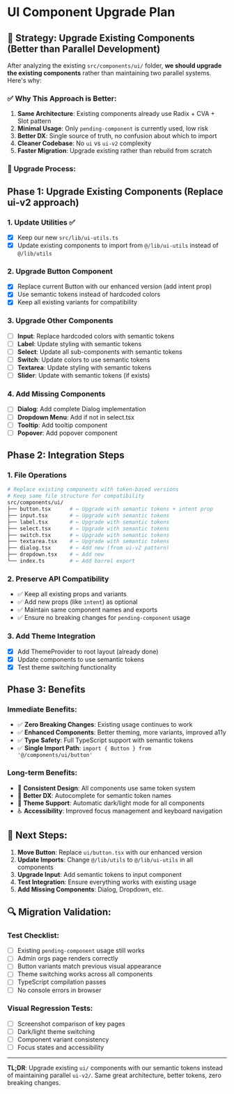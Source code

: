 # UI Component Upgrade Plan

## 🎯 Strategy: Upgrade Existing Components (Better than Parallel Development)

After analyzing the existing `src/components/ui/` folder, **we should upgrade the existing components** rather than maintaining two parallel systems. Here's why:

### ✅ **Why This Approach is Better:**

1. **Same Architecture**: Existing components already use Radix + CVA + Slot pattern
2. **Minimal Usage**: Only `pending-component` is currently used, low risk
3. **Better DX**: Single source of truth, no confusion about which to import
4. **Cleaner Codebase**: No `ui` vs `ui-v2` complexity
5. **Faster Migration**: Upgrade existing rather than rebuild from scratch

### 🔄 **Upgrade Process:**

## Phase 1: Upgrade Existing Components (Replace ui-v2 approach)

### 1. **Update Utilities** ✅
- [x] Keep our new `src/lib/ui-utils.ts` 
- [x] Update existing components to import from `@/lib/ui-utils` instead of `@/lib/utils`

### 2. **Upgrade Button Component** 
- [x] Replace current Button with our enhanced version (add intent prop)
- [x] Use semantic tokens instead of hardcoded colors
- [x] Keep all existing variants for compatibility

### 3. **Upgrade Other Components**
- [ ] **Input**: Replace hardcoded colors with semantic tokens
- [ ] **Label**: Update styling with semantic tokens  
- [ ] **Select**: Update all sub-components with semantic tokens
- [ ] **Switch**: Update colors to use semantic tokens
- [ ] **Textarea**: Update styling with semantic tokens
- [ ] **Slider**: Update with semantic tokens (if exists)

### 4. **Add Missing Components**
- [ ] **Dialog**: Add complete Dialog implementation
- [ ] **Dropdown Menu**: Add if not in select.tsx
- [ ] **Tooltip**: Add tooltip component
- [ ] **Popover**: Add popover component

## Phase 2: Integration Steps

### 1. **File Operations**
```bash
# Replace existing components with token-based versions
# Keep same file structure for compatibility
src/components/ui/
├── button.tsx      # ← Upgrade with semantic tokens + intent prop
├── input.tsx       # ← Upgrade with semantic tokens
├── label.tsx       # ← Upgrade with semantic tokens
├── select.tsx      # ← Upgrade with semantic tokens
├── switch.tsx      # ← Upgrade with semantic tokens
├── textarea.tsx    # ← Upgrade with semantic tokens
├── dialog.tsx      # ← Add new (from ui-v2 pattern)
├── dropdown.tsx    # ← Add new 
└── index.ts        # ← Add barrel export
```

### 2. **Preserve API Compatibility**
- ✅ Keep all existing props and variants
- ✅ Add new props (like `intent`) as optional
- ✅ Maintain same component names and exports
- ✅ Ensure no breaking changes for `pending-component` usage

### 3. **Add Theme Integration**
- [x] Add ThemeProvider to root layout (already done)
- [x] Update components to use semantic tokens
- [x] Test theme switching functionality

## Phase 3: Benefits

### **Immediate Benefits:**
- ✅ **Zero Breaking Changes**: Existing usage continues to work
- ✅ **Enhanced Components**: Better theming, more variants, improved a11y
- ✅ **Type Safety**: Full TypeScript support with semantic tokens
- ✅ **Single Import Path**: `import { Button } from '@/components/ui/button'`

### **Long-term Benefits:**
- 🎨 **Consistent Design**: All components use same token system
- 🔧 **Better DX**: Autocomplete for semantic token names
- 📱 **Theme Support**: Automatic dark/light mode for all components
- ♿ **Accessibility**: Improved focus management and keyboard navigation

## 🚀 **Next Steps:**

1. **Move Button**: Replace `ui/button.tsx` with our enhanced version
2. **Update Imports**: Change `@/lib/utils` to `@/lib/ui-utils` in all components
3. **Upgrade Input**: Add semantic tokens to input component
4. **Test Integration**: Ensure everything works with existing usage
5. **Add Missing Components**: Dialog, Dropdown, etc.

## 🔍 **Migration Validation:**

### **Test Checklist:**
- [ ] Existing `pending-component` usage still works
- [ ] Admin orgs page renders correctly  
- [ ] Button variants match previous visual appearance
- [ ] Theme switching works across all components
- [ ] TypeScript compilation passes
- [ ] No console errors in browser

### **Visual Regression Tests:**
- [ ] Screenshot comparison of key pages
- [ ] Dark/light theme switching
- [ ] Component variant consistency
- [ ] Focus states and accessibility

---

**TL;DR**: Upgrade existing `ui/` components with our semantic tokens instead of maintaining parallel `ui-v2/`. Same great architecture, better tokens, zero breaking changes.